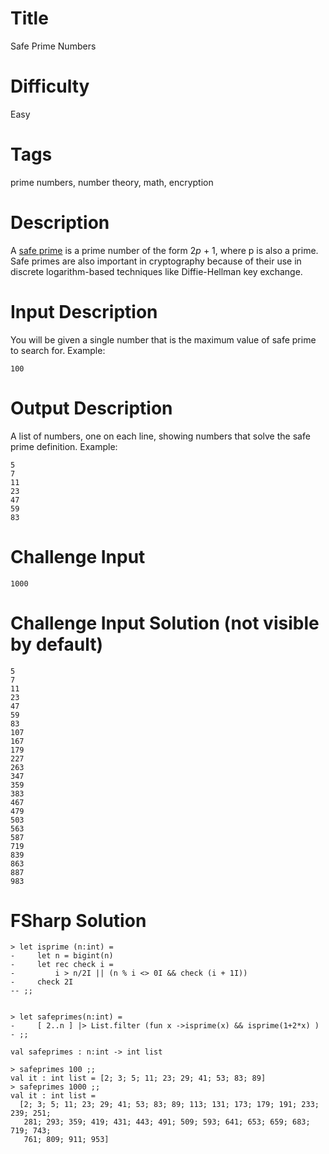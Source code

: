 # Title 

Safe Prime Numbers 

# Difficulty 

Easy

# Tags

prime numbers, number theory, math, encryption

# Description

A [safe prime](https://en.wikipedia.org/wiki/Safe_prime) is a prime number of the form 2*p* + 1, where p is also a prime. Safe primes are also important in cryptography because of their use in discrete logarithm-based techniques like Diffie-Hellman key exchange.

#  Input Description

You will be given a single number that is the maximum value of safe prime to search for. Example: 

	100

# Output Description 

A list of numbers, one on each line, showing numbers that solve the safe prime definition. Example:

	5
	7
	11
	23
	47
	59
	83

# Challenge Input

	1000

# Challenge Input Solution (not visible by default)

	5
	7
	11
	23
	47
	59
	83
	107
	167
	179
	227
	263
	347
	359
	383
	467
	479
	503
	563
	587
	719
	839
	863
	887
	983



# FSharp Solution

	> let isprime (n:int) =                                                             
	-     let n = bigint(n)
	-     let rec check i =
	-         i > n/2I || (n % i <> 0I && check (i + 1I))
	-     check 2I
	-- ;;


	> let safeprimes(n:int) =
	-     [ 2..n ] |> List.filter (fun x ->isprime(x) && isprime(1+2*x) )
	- ;;

	val safeprimes : n:int -> int list

	> safeprimes 100 ;;
	val it : int list = [2; 3; 5; 11; 23; 29; 41; 53; 83; 89]
	> safeprimes 1000 ;;
	val it : int list =
	  [2; 3; 5; 11; 23; 29; 41; 53; 83; 89; 113; 131; 173; 179; 191; 233; 239; 251;
	   281; 293; 359; 419; 431; 443; 491; 509; 593; 641; 653; 659; 683; 719; 743;
	   761; 809; 911; 953]
